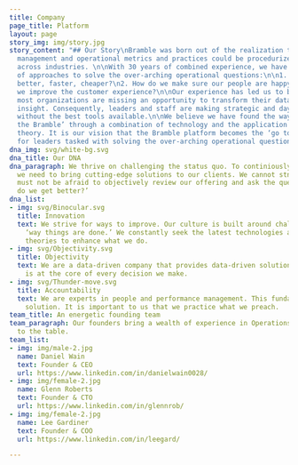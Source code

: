 ```yaml
---
title: Company
page_title: Platform
layout: page
story_img: img/story.jpg
story_content: "## Our Story\nBramble was born out of the realization that certain
  management and operational metrics and practices could be procedurized and shared
  across industries. \n\nWith 30 years of combined experience, we have seen the spectrum
  of approaches to solve the over-arching operational questions:\n\n1. How do we get
  better, faster, cheaper?\n2. How do we make sure our people are happy?\n3. How do
  we improve the customer experience?\n\nOur experience has led us to believe that
  most organizations are missing an opportunity to transform their data into actionable
  insight. Consequently, leaders and staff are making strategic and day-to-day decisions
  without the best tools available.\n\nWe believe we have found the way to ‘untangle
  the Bramble’ through a combination of technology and the application of management
  theory. It is our vision that the Bramble platform becomes the ‘go to’ approach
  for leaders tasked with solving the over-arching operational questions.\n"
dna_img: svg/white-bg.svg
dna_title: Our DNA
dna_paragraph: We thrive on challenging the status quo. To continiously deliver value
  we need to bring cutting-edge solutions to our clients. We cannot stnad still. We
  must not be afraid to objectively review our offering and ask the question ‘how
  do we get better?’
dna_list:
- img: svg/Binocular.svg
  title: Innovation
  text: We strive for ways to improve. Our culture is built around challenging the
    ‘way things are done.’ We constantly seek the latest technologies and management
    theories to enhance what we do.
- img: svg/Objectivity.svg
  title: Objectivity
  text: We are a data-driven company that provides data-driven solutions. Objectivity
    is at the core of every decision we make.
- img: svg/Thunder-move.svg
  title: Accountability
  text: We are experts in people and performance management. This fundamental to our
    solution. It is important to us that we practice what we preach.
team_title: An energetic founding team
team_paragraph: Our founders bring a wealth of experience in Operations and Technology
  to the table.
team_list:
- img: img/male-2.jpg
  name: Daniel Wain
  text: Founder & CEO
  url: https://www.linkedin.com/in/danielwain0028/
- img: img/female-2.jpg
  name: Glenn Roberts
  text: Founder & CTO
  url: https://www.linkedin.com/in/glennrob/
- img: img/female-2.jpg
  name: Lee Gardiner
  text: Founder & COO
  url: https://www.linkedin.com/in/leegard/

---
```

